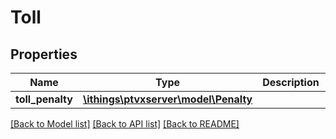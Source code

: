 # Toll

## Properties
Name | Type | Description | Notes
------------ | ------------- | ------------- | -------------
**toll_penalty** | [**\ithings\ptvxserver\model\Penalty**](Penalty.md) |  | [optional] 

[[Back to Model list]](../../README.md#documentation-for-models) [[Back to API list]](../../README.md#documentation-for-api-endpoints) [[Back to README]](../../README.md)

